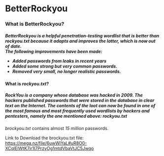 # 
<h1> BetterRockyou </h1>     

<h3> What is BetterRockyou? </h3>    

<h5> BetterRockyou is a helpful penetration-testing wordlist that is better than <em> rockyou.txt </em> because it adapts and improves the latter, which is now out of date.</br>   
  The following improvements have been made: 
  
  - Added passwords from leaks in recent years  
  - Added some strong but very common passwords.  
  - Removed very small, no longer realistic passwords. </h5>   
 
   
  <h4> What is <i>rockyou.txt</i>? </h4>  
  
 <h5> RockYou is a company whose database was hacked in 2009. The hackers published passwords that were stored in the database in clear text on the Internet. The contents of the loot can now be found in one of the most famous and most frequently used wordlists by hackers and pentesters, namely the one mentioned above: <em> rockyou.txt </em> </h5> 
 
 <em> brockyou.txt </em> contains almost <em>15 million</em> passwords. 
 </br>

Link to Download the brockyou.txt file: https://mega.nz/file/6uwWlYaL#uR8O0-XCqlEIWtK7ir1I7PrzyOg1mtdVbaVtJC5Jwqo


